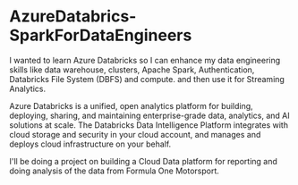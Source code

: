 # AzureDatabrics-SparkForDataEngineers
I wanted to learn Azure Databricks so I can enhance my data engineering skills like data warehouse, clusters, Apache Spark, Authentication, Databricks File System (DBFS) and compute. and then use it for Streaming Analytics.

Azure Databricks is a unified, open analytics platform for building, deploying, sharing, and maintaining enterprise-grade data, analytics, and AI solutions at scale. The Databricks Data Intelligence Platform integrates with cloud storage and security in your cloud account, and manages and deploys cloud infrastructure on your behalf.

I'll be doing a project on building a Cloud Data platform for reporting and doing analysis of the data from Formula One Motorsport.
